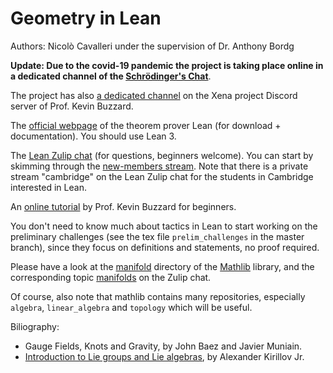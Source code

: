 # Geometry in Lean
Authors: Nicolò Cavalleri under the supervision of Dr. Anthony Bordg

**Update: Due to the covid-19 pandemic the project is taking place online in a dedicated channel of the [Schrödinger's Chat](https://cam-mathphys.zulipchat.com)**.

The project has also [a dedicated channel](https://discord.com/channels/679792285910827018/714162621603119155) on the Xena project Discord server of Prof. Kevin Buzzard.

The [official webpage](https://leanprover.github.io/) of the theorem prover Lean (for download + documentation).  You should use Lean 3.

The [Lean Zulip chat](https://leanprover.zulipchat.com/login/) (for questions, beginners welcome). You can start by skimming through the [new-members stream](https://leanprover.zulipchat.com/#narrow/stream/113489-new-members).
Note that there is a private stream "cambridge" on the Lean Zulip chat for the students in Cambridge interested in Lean.

An [online tutorial](http://wwwf.imperial.ac.uk/~buzzard/lean_together/source/leantogether.html) by Prof. Kevin Buzzard for beginners.

You don't need to know much about tactics in Lean to start working on the preliminary challenges (see the tex file `prelim_challenges` in the master branch), since they focus on definitions and statements, no proof required.

Please have a look at the [manifold](https://github.com/leanprover-community/mathlib/tree/master/src/geometry/manifold) directory of the [Mathlib](https://github.com/leanprover-community/mathlib) library, and the corresponding topic [manifolds](https://leanprover.zulipchat.com/#narrow/stream/116395-maths/topic/manifolds) on the Zulip chat.

Of course, also note that mathlib contains many repositories, especially `algebra`, `linear_algebra` and `topology` which will be useful.

Biliography:
- Gauge Fields, Knots and Gravity, by John Baez and Javier Muniain.
- [Introduction to Lie groups and Lie algebras](https://www.math.stonybrook.edu/~kirillov/mat552/liegroups.pdf), by Alexander Kirillov Jr.

